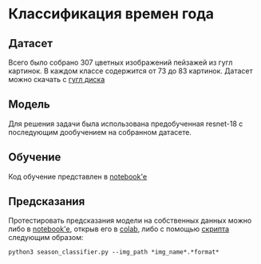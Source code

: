 # Классификация времен года

## Датасет
Всего было собрано 307 цветных изображений пейзажей из гугл картинок. В каждом классе содержится от 73 до 83 картинок. Датасет можно скачать с [гугл диска](https://drive.google.com/drive/folders/1GfCbtbueNeqcb1d1uChy9WKrUEnpa-su?usp=sharing)

## Модель
Для решения задачи была использована предобученная resnet-18 с последующим дообучением на собранном датасете.

## Обучение
Код обучение представлен в [notebook'е](https://github.com/vizhulin/season_classification/blob/main/classification.ipynb)

## Предсказания
Протестировать предсказания модели на собственных данных можно либо в [notebook'е](https://github.com/vizhulin/season_classification/blob/main/classification.ipynb), открыв его в [colab](https://colab.research.google.com/drive/1lbFGpK5NuACl49sfhTEzlBVEbUIsM_cV#scrollTo=uBg3Q1ARHJea), либо с помощью [скрипта](https://github.com/vizhulin/season_classification/blob/main/season_classifier.py) следующим образом:

```
python3 season_classifier.py --img_path *img_name*.*format*
```
